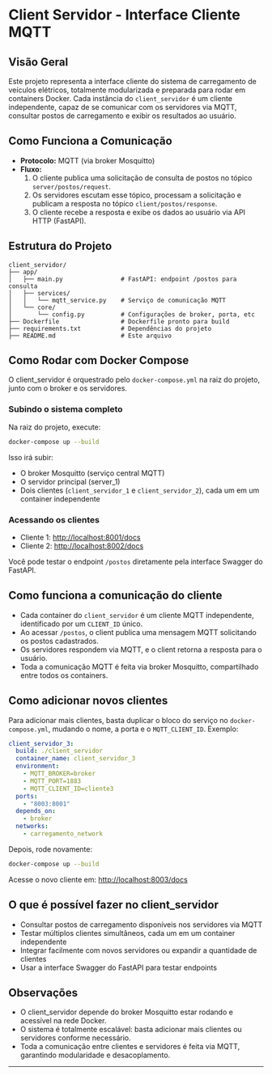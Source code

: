# Client Servidor - Interface Cliente MQTT

## Visão Geral

Este projeto representa a interface cliente do sistema de carregamento de veículos elétricos, totalmente modularizada e preparada para rodar em containers Docker. Cada instância do `client_servidor` é um cliente independente, capaz de se comunicar com os servidores via MQTT, consultar postos de carregamento e exibir os resultados ao usuário.

## Como Funciona a Comunicação

- **Protocolo:** MQTT (via broker Mosquitto)
- **Fluxo:**
  1. O cliente publica uma solicitação de consulta de postos no tópico `server/postos/request`.
  2. Os servidores escutam esse tópico, processam a solicitação e publicam a resposta no tópico `client/postos/response`.
  3. O cliente recebe a resposta e exibe os dados ao usuário via API HTTP (FastAPI).

## Estrutura do Projeto

```
client_servidor/
├── app/
│   ├── main.py                # FastAPI: endpoint /postos para consulta
│   ├── services/
│   │   └── mqtt_service.py    # Serviço de comunicação MQTT
│   └── core/
│       └── config.py          # Configurações de broker, porta, etc
├── Dockerfile                 # Dockerfile pronto para build
├── requirements.txt           # Dependências do projeto
├── README.md                  # Este arquivo
```

## Como Rodar com Docker Compose

O client_servidor é orquestrado pelo `docker-compose.yml` na raiz do projeto, junto com o broker e os servidores.

### Subindo o sistema completo

Na raiz do projeto, execute:
```sh
docker-compose up --build
```

Isso irá subir:
- O broker Mosquitto (serviço central MQTT)
- O servidor principal (server_1)
- Dois clientes (`client_servidor_1` e `client_servidor_2`), cada um em um container independente

### Acessando os clientes

- Cliente 1: [http://localhost:8001/docs](http://localhost:8001/docs)
- Cliente 2: [http://localhost:8002/docs](http://localhost:8002/docs)

Você pode testar o endpoint `/postos` diretamente pela interface Swagger do FastAPI.

## Como funciona a comunicação do cliente

- Cada container do `client_servidor` é um cliente MQTT independente, identificado por um `CLIENT_ID` único.
- Ao acessar `/postos`, o client publica uma mensagem MQTT solicitando os postos cadastrados.
- Os servidores respondem via MQTT, e o client retorna a resposta para o usuário.
- Toda a comunicação MQTT é feita via broker Mosquitto, compartilhado entre todos os containers.

## Como adicionar novos clientes

Para adicionar mais clientes, basta duplicar o bloco do serviço no `docker-compose.yml`, mudando o nome, a porta e o `MQTT_CLIENT_ID`. Exemplo:

```yaml
client_servidor_3:
  build: ./client_servidor
  container_name: client_servidor_3
  environment:
    - MQTT_BROKER=broker
    - MQTT_PORT=1883
    - MQTT_CLIENT_ID=cliente3
  ports:
    - "8003:8001"
  depends_on:
    - broker
  networks:
    - carregamento_network
```

Depois, rode novamente:
```sh
docker-compose up --build
```

Acesse o novo cliente em: [http://localhost:8003/docs](http://localhost:8003/docs)

## O que é possível fazer no client_servidor

- Consultar postos de carregamento disponíveis nos servidores via MQTT
- Testar múltiplos clientes simultâneos, cada um em um container independente
- Integrar facilmente com novos servidores ou expandir a quantidade de clientes
- Usar a interface Swagger do FastAPI para testar endpoints

## Observações

- O client_servidor depende do broker Mosquitto estar rodando e acessível na rede Docker.
- O sistema é totalmente escalável: basta adicionar mais clientes ou servidores conforme necessário.
- Toda a comunicação entre clientes e servidores é feita via MQTT, garantindo modularidade e desacoplamento.

---